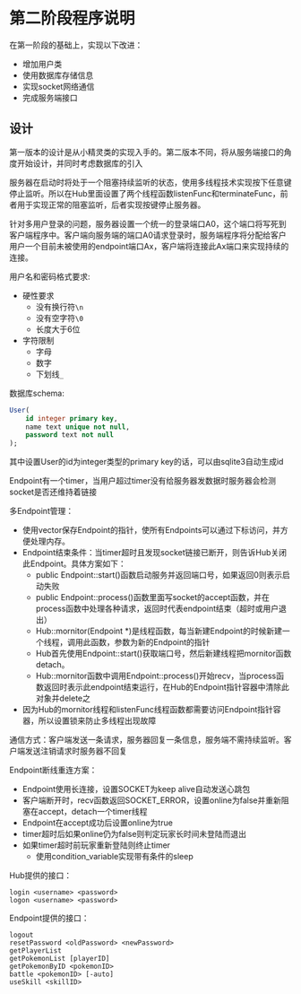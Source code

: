 # 第二阶段程序说明

在第一阶段的基础上，实现以下改进：
- 增加用户类
- 使用数据库存储信息
- 实现socket网络通信
- 完成服务端接口

## 设计

第一版本的设计是从小精灵类的实现入手的。第二版本不同，将从服务端接口的角度开始设计，并同时考虑数据库的引入

服务器在启动时将处于一个阻塞持续监听的状态，使用多线程技术实现按下任意键停止监听。所以在Hub里面设置了两个线程函数listenFunc和terminateFunc，前者用于实现正常的阻塞监听，后者实现按键停止服务器。

针对多用户登录的问题，服务器设置一个统一的登录端口A0，这个端口将写死到客户端程序中。客户端向服务端的端口A0请求登录时，服务端程序将分配给客户用户一个目前未被使用的endpoint端口Ax，客户端将连接此Ax端口来实现持续的连接。

用户名和密码格式要求:
- 硬性要求
	- 没有换行符`\n`
	- 没有空字符`\0`
	- 长度大于6位
- 字符限制
	- 字母
	- 数字
	- 下划线`_`

数据库schema:

```sql
User(
	id integer primary key,
	name text unique not null,
	password text not null
);
```

其中设置User的id为integer类型的primary key的话，可以由sqlite3自动生成id

Endpoint有一个timer，当用户超过timer没有给服务器发数据时服务器会检测socket是否还维持着链接

多Endpoint管理：
- 使用vector保存Endpoint的指针，使所有Endpoints可以通过下标访问，并方便处理内存。
- Endpoint结束条件：当timer超时且发现socket链接已断开，则告诉Hub关闭此Endpoint。具体方案如下：
	- public Endpoint::start()函数启动服务并返回端口号，如果返回0则表示启动失败
	- public Endpoint::process()函数里面写socket的accept函数，并在process函数中处理各种请求，返回时代表endpoint结束（超时或用户退出）
	- Hub::mornitor(Endpoint *)是线程函数，每当新建Endpoint的时候新建一个线程，调用此函数，参数为新的Endpoint的指针
	- Hub首先使用Endpoint::start()获取端口号，然后新建线程把mornitor函数detach。
	- Hub::mornitor函数中调用Endpoint::process()开始recv，当process函数返回时表示此endpoint结束运行，在Hub的Endpoint指针容器中清除此对象并delete之
- 因为Hub的mornitor线程和listenFunc线程函数都需要访问Endpoint指针容器，所以设置锁来防止多线程出现故障

通信方式：客户端发送一条请求，服务器回复一条信息，服务端不需持续监听。客户端发送注销请求时服务器不回复

Endpoint断线重连方案：
- Endpoint使用长连接，设置SOCKET为keep alive自动发送心跳包
- 客户端断开时，recv函数返回SOCKET_ERROR，设置online为false并重新阻塞在accept，detach一个timer线程
- Endpoint在accept成功后设置online为true
- timer超时后如果online仍为false则判定玩家长时间未登陆而退出
- 如果timer超时前玩家重新登陆则终止timer
	- 使用condition_variable实现带有条件的sleep

Hub提供的接口：
```shell
login <username> <password>
logon <username> <password>
```

Endpoint提供的接口：
```shell
logout
resetPassword <oldPassword> <newPassword>
getPlayerList
getPokemonList [playerID]
getPokemonByID <pokemonID>
battle <pokemonID> [-auto]
useSkill <skillID>
```